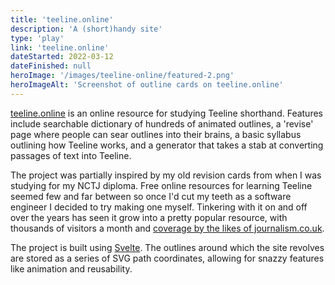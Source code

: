 ```yaml
---
title: 'teeline.online'
description: 'A (short)handy site'
type: 'play'
link: 'teeline.online'
dateStarted: 2022-03-12
dateFinished: null
heroImage: '/images/teeline-online/featured-2.png'
heroImageAlt: 'Screenshot of outline cards on teeline.online'
---
```


[teeline.online](https://teeline.online) is an online resource for studying Teeline shorthand. Features include searchable dictionary of hundreds of animated outlines, a 'revise' page where people can sear outlines into their brains, a basic syllabus outlining how Teeline works, and a generator that takes a stab at converting passages of text into Teeline.

The project was partially inspired by my old revision cards from when I was studying for my NCTJ diploma. Free online resources for learning Teeline seemed few and far between so once I'd cut my teeth as a software engineer I decided to try making one myself. Tinkering with it on and off over the years has seen it grow into a pretty popular resource, with thousands of visitors a month and  [coverage by the likes of journalism.co.uk](https://www.journalism.co.uk/news/tool-for-journalists-teeline-online-for-learning-and-practicing-shorthand/s2/a970926/).

The project is built using [Svelte](https://svelte.dev/). The outlines around which the site revolves are stored as a series of SVG path coordinates, allowing for snazzy features like animation and reusability.
